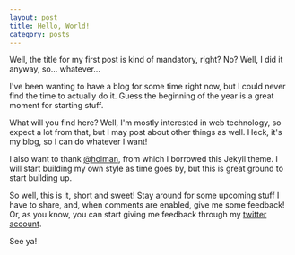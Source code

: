 ```yaml
---
layout: post
title: Hello, World!
category: posts
---
```


Well, the title for my first post is kind of mandatory, right? No? Well,
I did it anyway, so... whatever...

I've been wanting to have a blog for some time right now, but I could never
find the time to actually do it. Guess the beginning of the year is a great
moment for starting stuff.

What will you find here? Well, I'm mostly interested in web technology, so
expect a lot from that, but I may post about other things as well. Heck, it's
my blog, so I can do whatever I want!

I also want to thank [@holman][holman_twitter], from which I borrowed this Jekyll theme.
I will start building my own style as time goes by, but this is great ground to
start building up.

So well, this is it, short and sweet! Stay around for some upcoming stuff I have
to share, and, when comments are enabled, give me some feedback! Or, as you
know, you can start giving me feedback through my [twitter account][my_twitter].

See ya!

[holman_twitter]: https://twitter.com/holman
[my_twitter]: https://twitter.com/leogcrespo